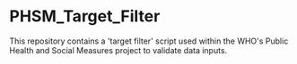 # PHSM_Target_Filter
This repository contains a 'target filter' script used within the WHO's Public Health and Social Measures project to validate data inputs. 
